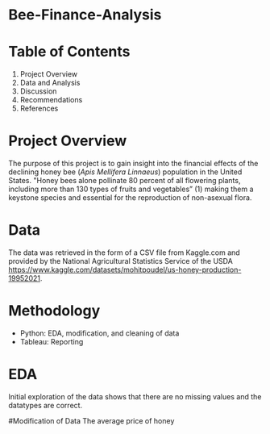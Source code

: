 # Bee-Finance-Analysis

# Table of Contents
1. Project Overview
2. Data and Analysis
3. Discussion
4. Recommendations
5. References

# Project Overview
The purpose of this project is to gain insight into the financial effects of the declining honey bee (*Apis Mellifera Linnaeus*) population in the United States. "Honey bees alone pollinate 80 percent of all flowering plants, including more than 130 types of fruits and vegetables” (1) making them a keystone species and essential for the reproduction of non-asexual flora. 

# Data
The data was retrieved in the form of a CSV file from Kaggle.com and provided by the National Agricultural Statistics Service of the USDA https://www.kaggle.com/datasets/mohitpoudel/us-honey-production-19952021.

# Methodology
- Python: EDA, modification, and cleaning of data 
- Tableau: Reporting

# EDA
Initial exploration of the data shows that there are no missing values and the datatypes are correct.

#Modification of Data 
The average price of honey 
